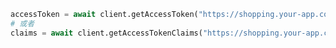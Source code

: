 ```python title="flask.py"
accessToken = await client.getAccessToken("https://shopping.your-app.com/api")
# 或者
claims = await client.getAccessTokenClaims("https://shopping.your-app.com/api")
```
